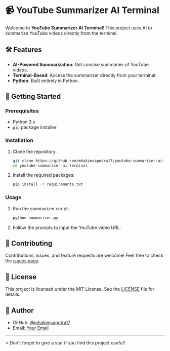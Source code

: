 # 📹 YouTube Summarizer AI Terminal

Welcome to **YouTube Summarizer AI Terminal**! This project uses AI to summarize YouTube videos directly from the terminal.

## 🛠️ Features

- **AI-Powered Summarization**: Get concise summaries of YouTube videos.
- **Terminal-Based**: Access the summarizer directly from your terminal.
- **Python**: Built entirely in Python.

## 🚀 Getting Started

### Prerequisites

- Python 3.x
- `pip` package installer

### Installation

1. Clone the repository:
    ```sh
    git clone https://github.com/mhakimsaputra17/youtube-summarizer-ai-terminal.git
    cd youtube-summarizer-ai-terminal
    ```

2. Install the required packages:
    ```sh
    pip install -r requirements.txt
    ```

### Usage

1. Run the summarizer script:
    ```sh
    python summarizer.py
    ```

2. Follow the prompts to input the YouTube video URL.

## 🤝 Contributing

Contributions, issues, and feature requests are welcome! Feel free to check the [issues page](https://github.com/mhakimsaputra17/youtube-summarizer-ai-terminal/issues).

## 📄 License

This project is licensed under the MIT License. See the [LICENSE](LICENSE) file for details.

## 👤 Author

- GitHub: [@mhakimsaputra17](https://github.com/mhakimsaputra17)
- Email: [Your Email](mailto:your.email@example.com)

---

⭐️ Don't forget to give a star if you find this project useful!
